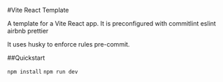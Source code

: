 #Vite React Template

A template for a Vite React app. It is preconfigured with
commitlint
eslint airbnb
prettier

It uses husky to enforce rules pre-commit.

##Quickstart

```npm install```
```npm run dev```
 